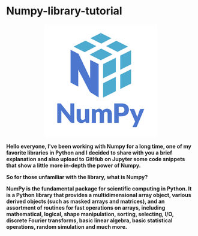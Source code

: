 # Numpy-library-tutorial
<p align="center"> <img src=numpy.png width=300px height=300px></p>

<b>
Hello everyone,
I've been working with Numpy for a long time, one of my favorite libraries in Python and I decided to share with you a brief explanation and also upload to GitHub on Jupyter some code snippets that show a little more in-depth the power of Numpy.

So for those unfamiliar with the library, what is Numpy?

NumPy is the fundamental package for scientific computing in Python. It is a Python library that provides a multidimensional array object, various derived objects (such as masked arrays and matrices), and an assortment of routines for fast operations on arrays, including mathematical, logical, shape manipulation, sorting, selecting, I/O, discrete Fourier transforms, basic linear algebra, basic statistical operations, random simulation and much more.
<b>
